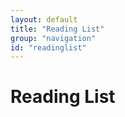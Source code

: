 ```yaml
---
layout: default
title: "Reading List"
group: "navigation"
id: "readinglist"
---
```


# Reading List 

